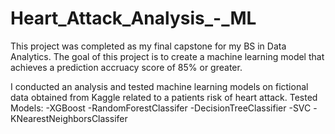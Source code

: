 # Heart_Attack_Analysis_-_ML

This project was completed as my final capstone for my BS in Data Analytics. The goal of this project is to create a machine learning model that achieves a prediction accruacy score of 85% or greater.

I conducted an analysis and tested machine learning models on fictional data obtained from Kaggle related to a patients risk of heart attack.
  Tested Models:
      -XGBoost
      -RandomForestClassifer
      -DecisionTreeClassifier
      -SVC
      -KNearestNeighborsClassifer
